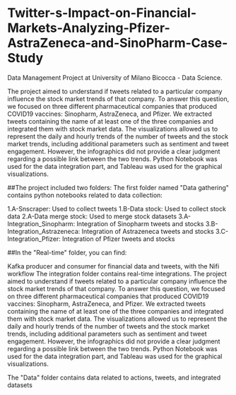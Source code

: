 # Twitter-s-Impact-on-Financial-Markets-Analyzing-Pfizer-AstraZeneca-and-SinoPharm-Case-Study

Data Management Project at University of Milano Bicocca - Data Science.

The project aimed to understand if tweets related to a particular company influence the stock market trends of that company. To answer this question, we focused on three different pharmaceutical companies that produced COVID19 vaccines: Sinopharm, AstraZeneca, and Pfizer. We extracted tweets containing the name of at least one of the three companies and integrated them with stock market data. The visualizations allowed us to represent the daily and hourly trends of the number of tweets and the stock market trends, including additional parameters such as sentiment and tweet engagement. However, the infographics did not provide a clear judgment regarding a possible link between the two trends. Python Notebook was used for the data integration part, and Tableau was used for the graphical visualizations.

##The project included two folders: The first folder named "Data gathering" contains python notebooks related to data collection:

1.A-Snscraper: Used to collect tweets
1.B-Data stock: Used to collect stock data
2.A-Data merge stock: Used to merge stock datasets
3.A-Integration_Sinopharm: Integration of Sinopharm tweets and stocks
3.B-Integration_Astrazeneca: Integration of Astrazeneca tweets and stocks
3.C-Integration_Pfizer: Integration of Pfizer tweets and stocks

##In the "Real-time" folder, you can find:

Kafka producer and consumer for financial data and tweets, with the Nifi workflow
The integration folder contains real-time integrations.
The project aimed to understand if tweets related to a particular company influence the stock market trends of that company. To answer this question, we focused on three different pharmaceutical companies that produced COVID19 vaccines: Sinopharm, AstraZeneca, and Pfizer. We extracted tweets containing the name of at least one of the three companies and integrated them with stock market data. The visualizations allowed us to represent the daily and hourly trends of the number of tweets and the stock market trends, including additional parameters such as sentiment and tweet engagement. However, the infographics did not provide a clear judgment regarding a possible link between the two trends. Python Notebook was used for the data integration part, and Tableau was used for the graphical visualizations.

The "Data" folder contains data related to actions, tweets, and integrated datasets


